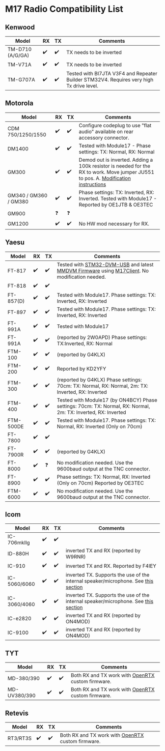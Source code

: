 # M17 Radio Compatibility List

## Kenwood

| Model            | RX | TX | Comments                |
| ---------------- | -- | -- | ----------------------- |
| TM-D710 (A/G/GA) | ✔️ | ✔️ | TX needs to be inverted |
| TM-V71A          | ✔️ | ✔️ | TX needs to be inverted |
| TM-G707A         | ✔️ | ✔️ | Tested with BI7JTA V3F4 and Repeater Builder STM32V4.  Requires very high Tx drive level. |

## Motorola

| Model             | RX | TX | Comments |
| ----------------- | -- | -- | -------- | 
| CDM 750/1250/1550 | ✔️ | ✔️ | Configure codeplug to use "flat audio" available on rear accessory connector. |
| DM1400 | ✔️ | ✔️ |  Tested with Module17 - Phase settings: TX: Normal, RX: Normal  |
| GM300             | ✔️ | ✔️ | Demod out is inverted. Adding a 100k resistor is needed for the RX to work. Move jumper JU551 to pos. A. [Modification instructions](gm300.md)|
| GM340 / GM360 / GM380 | ✔️ | ✔️ | Phase settings: TX: Inverted, RX: Inverted. Tested with Module17 - Reported by OE1JTB & OE3TEC |
| GM900             | ❓ | ❓ |            |
| GM1200            | ✔️ | ✔️ | No HW mod necessary for RX. |

## Yaesu

| Model   | RX | TX | Comments |
| ------- | -- | -- | -------- |
| FT-817  | ✔️ | ✔️ | Tested with [STM32-DVM-USB](http://www.repeater-builder.com/products/stm32-dvm.html) and latest [MMDVM Firmware](https://github.com/g4klx/MMDVM) using [M17Client](https://github.com/g4klx/M17Client). No modification needed. |
| FT-818  | ✔️ | ✔️ | |
| FT-857(D) | ✔️ | ✔️ | Tested with Module17. Phase settings: TX: Inverted, RX: Inverted |
| FT-897 | ✔️ | ✔️ | Tested with Module17. Phase settings: TX: Inverted, RX: Inverted |
| FT-991A | ✔️ | ✔️ | Tested with Module17 | 
| FT-991A | ✔️ | ✔️ | (reported by 2W0APD) Phase settings: TX:Inverted, RX: Normal | 
| FTM-100  | ✔️ | ✔️ | (reported by G4KLX)|
| FTM-200  | ✔️ | ✔️ | Reported by KD2YFY|
| FTM-300  | ✔️ | ✔️ | (reported by G4KLX) Phase settings: 70cm: TX: Normal, RX: Normal, 2m: TX: Inverted, RX: Inverted |
| FTM-400  | ✔️ | ✔️ | Tested with Module17 (by ON4BCY) Phase settings: 70cm: TX: Normal, RX: Normal, 2m: TX: Inverted, RX: Inverted|
| FTM-500DE  | ✔️ | ✔️ | Tested with Module17. Phase settings: TX: Normal, RX: Inverted (Only on 70cm) |
| FT-7800 | ✔️ | ✔️ | |
| FT-7900R | ✔️ | ✔️ | (reported by G4KLX)|
| FT-8000 | ✔️ | ❓ | No modification needed. Use the 9600baud output at the TNC connector. |
| FT-8900 | ✔️ | ✔️ | Phase settings: TX: Normal, RX: Inverted (Only on 70cm) Reported by OE3TEC |
| FTM-6000 | ✔️ | ✔️ | No modification needed. Use the 9600baud output at the TNC connector. |

## Icom

| Model       | RX | TX | Comments |
| ----------- | -- | -- | -------- |
| IC-706mkIIg | ✔️ | ✔️ | |
| ID-880H     | ✔️ | ✔️ | inverted TX and RX (reported by W9RNR) |
| IC-910      | ✔️ | ✔️ | inverted TX and RX. Reported by F4IEY |
| IC-5060/6060| ✔️ | ✔️ | inverted TX. Supports the use of the internal speaker/microphone. See [this section](icf5060_3060.md) |
| IC-3060/4060| ✔️ | ✔️ | inverted TX. Supports the use of the internal speaker/microphone. See [this section](icf5060_3060.md) |
| IC-e2820    | ✔️ | ✔️ | inverted TX and RX (reported by ON4MOD) |
| IC-9100     | ✔️ | ✔️ | inverted TX and RX (reported by ON4MOD) |

## TYT

| Model        | RX | TX | Comments |
| ------------ | -- | -- | -------- |
| MD-380/390   | ✔️ | ✔️ | Both RX and TX work with [OpenRTX](https://openrtx.org) custom firmware.  |
| MD-UV380/390 | ✔️ | ✔️ | Both RX and TX work with [OpenRTX](https://openrtx.org) custom firmware.  |

## Retevis

| Model    | RX | TX | Comments |
| -------- | -- | -- | -------- |
| RT3/RT3S | ✔️ | ✔️ | Both RX and TX work with [OpenRTX](https://openrtx.org) custom firmware. |
